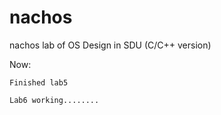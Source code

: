 # nachos
nachos lab of OS Design in SDU (C/C++ version)

Now:

	Finished lab5

	Lab6 working........

